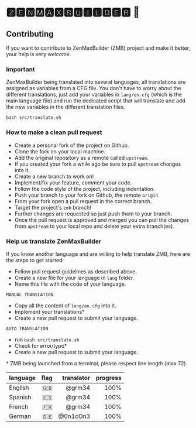 # 🆉🅴🅽🅼🅰🆇🅱🆄🅸🅻🅳🅴🆁 📲

## Contributing

If you want to contribute to ZenMaxBuilder (ZMB) project and make it better, your help is very welcome.

### Important

ZenMaxBuilder being translated into several languages, all translations are assigned as variables from a CFG file. You don't have to worry about the different translations, just add your variables in `lang/en.cfg` (which is the main language file) and run the dedicated script that will translate and add the new variables in the different translation files.

    bash src/translate.sh

### How to make a clean pull request

- Create a personal fork of the project on Github.
- Clone the fork on your local machine.
- Add the original repository as a remote called `upstream`.
- If you created your fork a while ago be sure to pull `upstream` changes into it.
- Create a new branch to work on!
- Implement/fix your feature, comment your code.
- Follow the code style of the project, including indentation.
- Push your branch to your fork on Github, the remote `origin`.
- From your fork open a pull request in the correct branch.
- Target the project's `zmb` branch!
- Further changes are requested so just push them to your branch.
- Once the pull request is approved and merged you can pull the changes
  from `upstream` to your local repo and delete your extra branch(es).

### Help us translate ZenMaxBuilder

If you know another language and are willing to help translate ZMB, here are the steps to get started:

- Follow pull request guidelines as described above.
- Create a new file for your language in `lang` folder.
- Name this file with the code of your language.

`MANUAL TRANSLATION`
- Copy all the content of `lang/en.cfg` into it.
- Implement your translations\*
- Create a new pull request to submit your language.

`AUTO TRANSLATION`
- run `bash src/translate.sh`
- Check for error/typo\*
- Create a new pull request to submit your language.

\* ZMB being launched from a terminal, please respect line length (max 72).

| language | flag | translator | progress |
| :------- | ---: | ---------: | -------: |
| English  |   🇬🇧 |     @grm34 |     100% |
| Spanish  |   🇪🇸 |     @grm34 |     100% |
| French   |   🇫🇷 |     @grm34 |     100% |
| German   |   🇩🇪 |   @0n1cOn3 |     100% |

